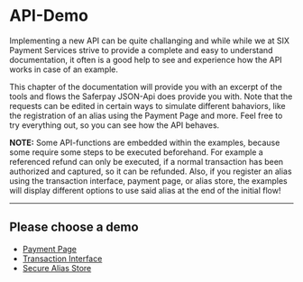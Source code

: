 # API-Demo

Implementing a new API can be quite challanging and while while we at SIX Payment Services strive to provide a complete and easy to understand documentation, it often is a good help to see and experience how the API works in case of an example.

This chapter of the documentation will provide you with an excerpt of the tools and flows the Saferpay JSON-Api does provide you with.
Note that the requests can be edited in certain ways to simulate different bahaviors, like the registration of an alias using the Payment Page and more. Feel free to try everything out, so you can see how the API behaves.

<div class="info">
  <p><strong>NOTE:</strong> Some API-functions are embedded within the examples, because some require some steps to be executed beforehand. For example a referenced refund can only be executed, if a normal transaction has been authorized and captured, so it can be refunded. Also, if you register an alias using the transaction interface, payment page, or alias store, the examples will display different options to use said alias at the end of the initial flow!</p>
</div>

---

## Please choose a demo

+ [Payment Page](https://saferpay.github.io/sndbx/pp_demo.html)
+ [Transaction Interface](https://saferpay.github.io/sndbx/trx_demo.html)
+ [Secure Alias Store](https://saferpay.github.io/sndbx/scd_demo.html)

